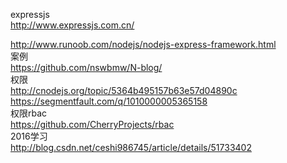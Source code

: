 
expressjs
<br>
http://www.expressjs.com.cn/

http://www.runoob.com/nodejs/nodejs-express-framework.html
<br>
案例
<br>
https://github.com/nswbmw/N-blog/
<br>
权限
<br>
http://cnodejs.org/topic/5364b495157b63e57d04890c
<br>
https://segmentfault.com/q/1010000005365158
<br>
权限rbac
<br>
https://github.com/CherryProjects/rbac
<br>
2016学习
<br>
http://blog.csdn.net/ceshi986745/article/details/51733402

